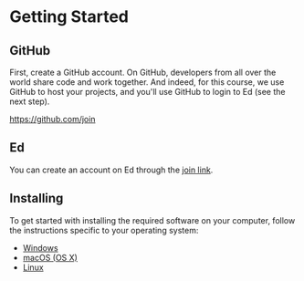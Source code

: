 # Getting Started

## GitHub

First, create a GitHub account. On GitHub, developers from all over the world share code and work together. And indeed, for this course, we use GitHub to host your projects, and you'll use GitHub to login to Ed (see the next step).

<https://github.com/join>


## Ed

You can create an account on Ed through the [join link](https://edstem.org/us/join/5m2rPr).


## Installing

To get started with installing the required software on your computer, follow the instructions specific to your operating system:

- [Windows](/flask/install/windows)
- [macOS (OS X)](/flask/install/macos)
- [Linux](/flask/install/linux)
